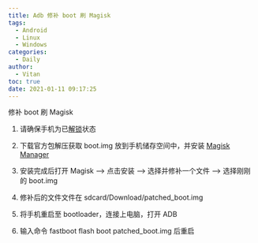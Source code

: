```yaml
---
title: Adb 修补 boot 刷 Magisk
tags:
  - Android
  - Linux
  - Windows
categories:
  - Daily
author:
  - Vitan
toc: true
date: 2021-01-11 09:17:25
---
```

修补 boot 刷 Magisk
<!--more-->

1. 请确保手机为已[解锁](/posts/Adb.html)状态

2. 下载官方包解压获取 boot.img 放到手机储存空间中，并安装 [Magisk Manager](https://github.com/topjohnwu/Magisk/releases)

3. 安装完成后打开 Magisk --> 点击安装 --> 选择并修补一个文件 --> 选择刚刚的 boot.img

4. 修补后的文件文件在 sdcard/Download/patched_boot.img

5. 将手机重启至 bootloader，连接上电脑，打开 ADB 

6. 输入命令 fastboot flash boot patched_boot.img  后重启
